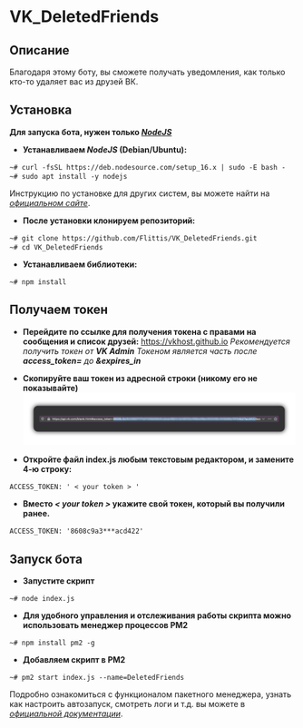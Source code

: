 # VK_DeletedFriends
 
## Описание

Благодаря этому боту, вы сможете получать уведомления, как только кто-то удаляет вас из друзей ВК.

## Установка

**Для запуска бота, нужен только _[NodeJS](https://nodejs.org)_**

- **Устанавливаем _NodeJS_ (Debian/Ubuntu):**
```
~# curl -fsSL https://deb.nodesource.com/setup_16.x | sudo -E bash -
~# sudo apt install -y nodejs
```
Инструкцию по установке для других систем, вы можете найти на _[официальном сайте](https://nodejs.org)_.

- **После установки клонируем репозиторий:**
```
~# git clone https://github.com/Flittis/VK_DeletedFriends.git
~# cd VK_DeletedFriends
```
- **Устанавливаем библиотеки:**
```
~# npm install
```

## Получаем токен

- **Перейдите по ссылке для получения токена с правами на сообщения и список друзей:**
https://vkhost.github.io
*Рекомендуется получить токен от **VK Admin***
*Токеном является часть после **access_token=**  до  **&expires_in***

- **Скопируйте ваш токен из адресной строки (никому его не показывайте)**
![alt text](https://github.com/Flittis/Lua_VK_ModuleBot/raw/master/tokenScreen.jpg)

- **Откройте файл index.js любым текстовым редактором, и замените 4-ю строку:**
```
ACCESS_TOKEN: ' < your token > '
```
- **Вместо *< your token >* укажите свой токен, который вы получили ранее.**
```
ACCESS_TOKEN: '8608c9a3***acd422'
```

## Запуск бота
 - **Запустите скрипт**
```
~# node index.js
```
 - **Для удобного управления и отслеживания работы скрипта можно использовать менеджер процессов PM2**
```
~# npm install pm2 -g
```
 - **Добавляем скрипт в PM2**
```
~# pm2 start index.js --name=DeletedFriends
```
Подробно ознакомиться с функционалом пакетного менеджера, узнать как настроить автозапуск, смотреть логи и т.д. вы можете в _[официальной документации](https://vk.cc/awUBaH)_.

